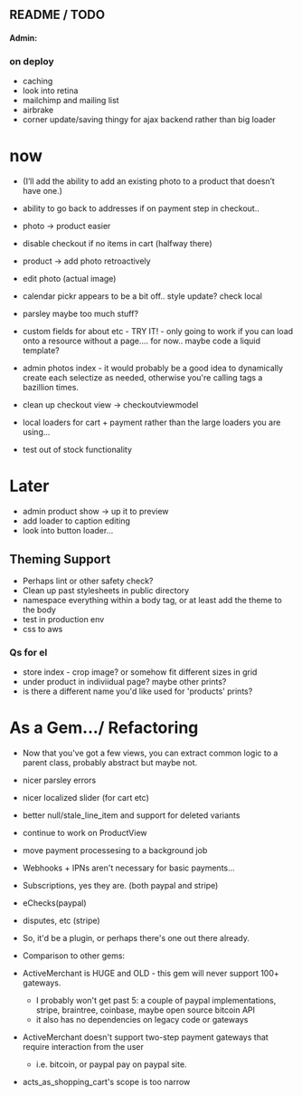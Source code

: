 
## README / TODO


#### Admin:


### on deploy
- caching
- look into retina
- mailchimp and mailing list
- airbrake
- corner update/saving thingy for ajax backend rather than big loader
# now
- (I’ll add the ability to add an existing photo to a product that doesn’t have one.)
- ability to go back to addresses if on payment step in checkout..
- photo -> product easier

- disable checkout if no items in cart (halfway there)
- product -> add photo retroactively
- edit photo (actual image)
- calendar pickr appears to be a bit off.. style update?  check local
- parsley maybe too much stuff?
- custom fields for about etc - TRY IT! - only going to work if you can load onto a resource without a page.... for now.. maybe code a liquid template?
- admin photos index - it would probably be a good idea to dynamically create each selectize as needed, otherwise you're calling tags a bazillion times.
- clean up checkout view -> checkoutviewmodel
- local loaders for cart + payment rather than the large loaders you are using...
- test out of stock functionality

# Later
- admin product show -> up it to preview
- add loader to caption editing
- look into button loader...

## Theming Support 
- Perhaps lint or other safety check?
- Clean up past stylesheets in public directory
- namespace everything within a body tag, or at least add the theme to the body
- test in production env
- css to aws

### Qs for el
- store index - crop image?  or somehow fit different sizes in grid
- under product in indiviidual page?  maybe other prints?
- is there a different name you'd like used for 'products'  prints?





# As a Gem.../ Refactoring
- Now that you've got a few views, you can extract common logic to a parent class, probably abstract but maybe not.
- nicer parsley errors
- nicer localized slider (for cart etc)
- better null/stale_line_item and support for deleted variants
- continue to work on ProductView
- move payment processesing to a background job 
 
- Webhooks + IPNs aren't necessary for basic payments...
 - Subscriptions, yes they are. (both paypal and stripe)
 - eChecks(paypal)
 - disputes, etc (stripe)
 - So, it'd be a plugin, or perhaps there's one out there already. 
 
- Comparison to other gems:
 - ActiveMerchant is HUGE and OLD - this gem will never support 100+ gateways.  
   - I probably won't get past 5: a couple of paypal implementations, stripe, braintree, coinbase, maybe open source bitcoin API
   - it also has no dependencies on legacy code or gateways
 - ActiveMerchant doesn't support two-step payment gateways that require interaction from the user
   - i.e. bitcoin, or paypal pay on paypal site.

 - acts_as_shopping_cart's scope is too narrow